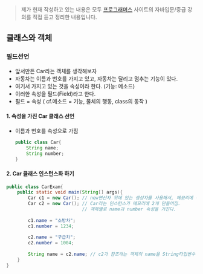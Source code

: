 > 제가 현재 작성하고 있는 내용은 모두 [프로그래머스]( https://programmers.co.kr/learn ) 사이트의 자바입문/중급 강의를 직접 듣고 정리한 내용입니다.



## 클래스와 객체

### 필드선언

- 앞서만든 Car라는 객체를 생각해보자
- 자동차는 이름과 번호를 가지고 있고, 자동차는 달리고 멈추는 기능이 있다.
- 여기서 가지고 있는 것을 속성이라 한다. (기능: 메소드)
- 이러한 속성을 필드(Field)라고 한다.
- 필드 = 속성      ( cf.메소드 = 기능, 물체의 행동, class의 동작 )



#### 1. 속성을 가진 Car 클래스 선언

- 이름과 번호를 속성으로 가짐

  ```java
  public class Car{
      String name;
      String number;
  }
  ```

#### 2. Car 클래스 인스턴스화 하기

```java
public class CarExam{
    public static void main(String[] args){
        Car c1 = new Car(); // new연산자 뒤에 있는 생성자를 사용해서, 메모리에 객체 만들기
        Car c2 = new Car(); // Car라는 인스턴스가 메모리에 2개 만들어짐. 
        					// 객체별로 name과 number 속성을 가진다.
        
        c1.name = "소방차";
        c1.number = 1234;
        
        c2.name = "구급차";
        c2.number = 1004;
        
        String name = c2.name; // c2가 참조하는 객체의 name을 String타입변수 name도 참조하게 됨.
    }
}
```

